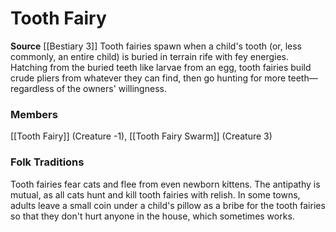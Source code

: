 ﻿---
creature_family: Tooth Fairy
id: '270'
name: Tooth Fairy
rarity: Common
source: '[[DATABASE/source/Bestiary 3|Bestiary 3]]'
trait: null
type: Creature Family

---
# Tooth Fairy

**Source** [[Bestiary 3]]
Tooth fairies spawn when a child's tooth (or, less commonly, an entire child) is buried in terrain rife with fey energies. Hatching from the buried teeth like larvae from an egg, tooth fairies build crude pliers from whatever they can find, then go hunting for more teeth—regardless of the owners' willingness.

### Members

[[Tooth Fairy]] (Creature -1), [[Tooth Fairy Swarm]] (Creature 3)

###  Folk Traditions

Tooth fairies fear cats and flee from even newborn kittens. The antipathy is mutual, as all cats hunt and kill tooth fairies with relish.
 In some towns, adults leave a small coin under a child's pillow as a bribe for the tooth fairies so that they don't hurt anyone in the house, which sometimes works.